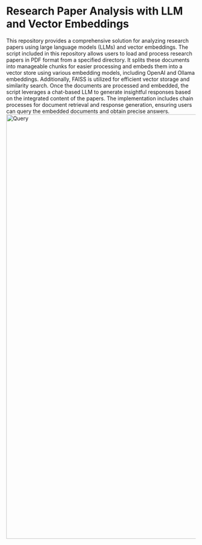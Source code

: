 # Research Paper Analysis with LLM and Vector Embeddings

  This repository provides a comprehensive solution for analyzing research papers using large language models (LLMs) and vector embeddings. The script included in this repository allows users to load and process research papers in PDF format from a specified directory. It splits these documents into manageable chunks for easier processing and embeds them into a vector store using various embedding models, including OpenAI and Ollama embeddings. Additionally, FAISS is utilized for efficient vector storage and similarity search. Once the documents are processed and embedded, the script leverages a chat-based LLM to generate insightful responses based on the integrated content of the papers. The implementation includes chain processes for document retrieval and response generation, ensuring users can query the embedded documents and obtain precise answers.
<img width="1125" alt="Query" src="https://github.com/user-attachments/assets/c4b4188e-5824-4b0d-8575-d0443d2d7f81">

